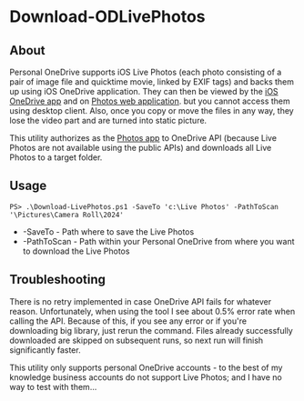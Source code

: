 # Download-ODLivePhotos

## About
Personal OneDrive supports iOS Live Photos (each photo consisting of a pair of image file and quicktime movie, linked by EXIF tags) and backs them up using iOS OneDrive application. They can then be viewed by the [iOS OneDrive app](https://apps.apple.com/us/app/microsoft-onedrive/id477537958) and on [Photos web application](https://photos.onedrive.com). but you cannot access them using desktop client. Also, once you copy or move the files in any way, they lose the video part and are turned into static picture.

This utility authorizes as the [Photos app](https://photos.onedrive.com) to OneDrive API (because Live Photos are not available using the public APIs) and downloads all Live Photos to a target folder.

## Usage
```
PS> .\Download-LivePhotos.ps1 -SaveTo 'c:\Live Photos' -PathToScan '\Pictures\Camera Roll\2024'
```
* -SaveTo - Path where to save the Live Photos
* -PathToScan - Path within your Personal OneDrive from where you want to download the Live Photos

## Troubleshooting
There is no retry implemented in case OneDrive API fails for whatever reason. Unfortunately, when using the tool I see about 0.5% error rate when calling the API. Because of this, if you see any error or if you're downloading big library, just rerun the command. Files already successfully downloaded are skipped on subsequent runs, so next run will finish significantly faster.

This utility only supports personal OneDrive accounts - to the best of my knowledge business accounts do not support Live Photos; and I have no way to test with them...
